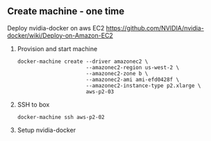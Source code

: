 ## Create machine - one time

Deploy nvidia-docker on aws EC2
https://github.com/NVIDIA/nvidia-docker/wiki/Deploy-on-Amazon-EC2

1. Provision and start machine
    ```
    docker-machine create --driver amazonec2 \
                          --amazonec2-region us-west-2 \
                          --amazonec2-zone b \
                          --amazonec2-ami ami-efd0428f \
                          --amazonec2-instance-type p2.xlarge \
                          aws-p2-03
    ```
1. SSH to box
    ```
    docker-machine ssh aws-p2-02
    ```
1. Setup nvidia-docker

##
